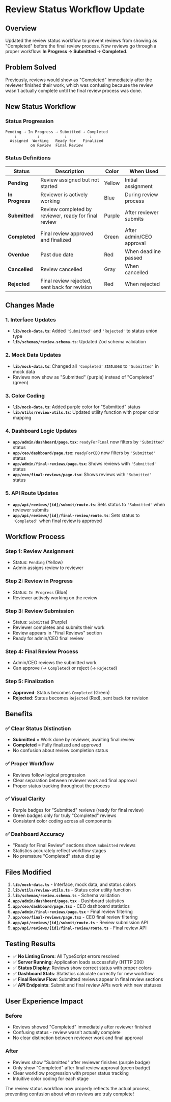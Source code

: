 # Review Status Workflow Update

## Overview
Updated the review status workflow to prevent reviews from showing as "Completed" before the final review process. Now reviews go through a proper workflow: **In Progress → Submitted → Completed**.

## Problem Solved
Previously, reviews would show as "Completed" immediately after the reviewer finished their work, which was confusing because the review wasn't actually complete until the final review process was done.

## New Status Workflow

### **Status Progression**
```
Pending → In Progress → Submitted → Completed
    ↓         ↓           ↓          ↓
  Assigned  Working   Ready for   Finalized
           on Review  Final Review
```

### **Status Definitions**

| Status | Description | Color | When Used |
|--------|-------------|-------|-----------|
| **Pending** | Review assigned but not started | Yellow | Initial assignment |
| **In Progress** | Reviewer is actively working | Blue | During review process |
| **Submitted** | Review completed by reviewer, ready for final review | Purple | After reviewer submits |
| **Completed** | Final review approved and finalized | Green | After admin/CEO approval |
| **Overdue** | Past due date | Red | When deadline passed |
| **Cancelled** | Review cancelled | Gray | When cancelled |
| **Rejected** | Final review rejected, sent back for revision | Red | When rejected |

## Changes Made

### 1. **Interface Updates**
- **`lib/mock-data.ts`**: Added `'Submitted'` and `'Rejected'` to status union type
- **`lib/schemas/review.schema.ts`**: Updated Zod schema validation

### 2. **Mock Data Updates**
- **`lib/mock-data.ts`**: Changed all `'Completed'` statuses to `'Submitted'` in mock data
- Reviews now show as "Submitted" (purple) instead of "Completed" (green)

### 3. **Color Coding**
- **`lib/mock-data.ts`**: Added purple color for "Submitted" status
- **`lib/utils/review-utils.ts`**: Updated utility function with proper color mapping

### 4. **Dashboard Logic Updates**
- **`app/admin/dashboard/page.tsx`**: `readyForFinal` now filters by `'Submitted'` status
- **`app/ceo/dashboard/page.tsx`**: `readyForCEO` now filters by `'Submitted'` status
- **`app/admin/final-reviews/page.tsx`**: Shows reviews with `'Submitted'` status
- **`app/ceo/final-reviews/page.tsx`**: Shows reviews with `'Submitted'` status

### 5. **API Route Updates**
- **`app/api/reviews/[id]/submit/route.ts`**: Sets status to `'Submitted'` when reviewer submits
- **`app/api/reviews/[id]/final-review/route.ts`**: Sets status to `'Completed'` when final review is approved

## Workflow Process

### **Step 1: Review Assignment**
- Status: `Pending` (Yellow)
- Admin assigns review to reviewer

### **Step 2: Review in Progress**
- Status: `In Progress` (Blue)
- Reviewer actively working on the review

### **Step 3: Review Submission**
- Status: `Submitted` (Purple)
- Reviewer completes and submits their work
- Review appears in "Final Reviews" section
- Ready for admin/CEO final review

### **Step 4: Final Review Process**
- Admin/CEO reviews the submitted work
- Can approve (→ `Completed`) or reject (→ `Rejected`)

### **Step 5: Finalization**
- **Approved**: Status becomes `Completed` (Green)
- **Rejected**: Status becomes `Rejected` (Red), sent back for revision

## Benefits

### ✅ **Clear Status Distinction**
- **Submitted** = Work done by reviewer, awaiting final review
- **Completed** = Fully finalized and approved
- No confusion about review completion status

### ✅ **Proper Workflow**
- Reviews follow logical progression
- Clear separation between reviewer work and final approval
- Proper status tracking throughout the process

### ✅ **Visual Clarity**
- Purple badges for "Submitted" reviews (ready for final review)
- Green badges only for truly "Completed" reviews
- Consistent color coding across all components

### ✅ **Dashboard Accuracy**
- "Ready for Final Review" sections show `Submitted` reviews
- Statistics accurately reflect workflow stages
- No premature "Completed" status display

## Files Modified

1. **`lib/mock-data.ts`** - Interface, mock data, and status colors
2. **`lib/utils/review-utils.ts`** - Status color utility function
3. **`lib/schemas/review.schema.ts`** - Schema validation
4. **`app/admin/dashboard/page.tsx`** - Dashboard statistics
5. **`app/ceo/dashboard/page.tsx`** - CEO dashboard statistics
6. **`app/admin/final-reviews/page.tsx`** - Final review filtering
7. **`app/ceo/final-reviews/page.tsx`** - CEO final review filtering
8. **`app/api/reviews/[id]/submit/route.ts`** - Review submission API
9. **`app/api/reviews/[id]/final-review/route.ts`** - Final review API

## Testing Results

- ✅ **No Linting Errors**: All TypeScript errors resolved
- ✅ **Server Running**: Application loads successfully (HTTP 200)
- ✅ **Status Display**: Reviews show correct status with proper colors
- ✅ **Dashboard Stats**: Statistics calculate correctly for new workflow
- ✅ **Final Review Flow**: Submitted reviews appear in final review sections
- ✅ **API Endpoints**: Submit and final review APIs work with new statuses

## User Experience Impact

### **Before**
- Reviews showed "Completed" immediately after reviewer finished
- Confusing status - review wasn't actually complete
- No clear distinction between reviewer work and final approval

### **After**
- Reviews show "Submitted" after reviewer finishes (purple badge)
- Only show "Completed" after final review approval (green badge)
- Clear workflow progression with proper status tracking
- Intuitive color coding for each stage

The review status workflow now properly reflects the actual process, preventing confusion about when reviews are truly complete!
